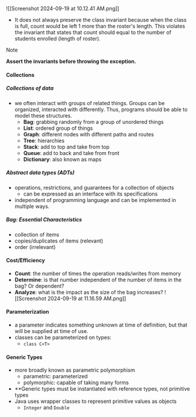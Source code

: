 ![[Screenshot 2024-09-19 at 10.12.41 AM.png]]
- It does not always preserve the class invariant because when the class is full, count would be left 1 more than the roster's length. This violates the invariant that states that count should equal to the number of students enrolled (length of roster).

> [!NOTE] 
>  **Assert the invariants before throwing the exception.**

#### Collections 
##### Collections of data 
- we often interact with groups of related things. Groups can be organized, interacted with differently. Thus, programs should be able to model these structures. 
	- **Bag**: grabbing randomly from a group of unordered things  
	- **List**: ordered group of things 
	- **Graph**: different nodes with different paths and routes 
	- **Tree**: hierarchies 
	- **Stack**: add to top and take from top 
	- **Queue**: add to back and take from front 
	- **Dictionary**: also known as maps 
##### Abstract data types (ADTs)
- operations, restrictions, and guarantees for a collection of objects 
	- can be expressed as an interface with its specifications 
- independent of programming language and can be implemented in multiple ways. 
##### Bag: Essential Characteristics 
- collection of items 
- copies/duplicates of items (relevant)
- order (irrelevant)
#### Cost/Efficiency 
- **Count**: the number of times the operation reads/writes from memory 
- **Determine**: is that number independent of the number of items in the bag? Or dependent?
- **Analyze**: what is the impact as the size of the bag increases? ![[Screenshot 2024-09-19 at 11.16.59 AM.png]]
#### Parameterization
- a parameter indicates something unknown at time of definition, but that will be supplied at time of use. 
- classes can be parameterized on types:
	- `class C<T>`
#### Generic Types 
- more broadly known as parametric polymorphism 
	- parametric: parameterized 
	- polymorphic: capable of taking many forms 
- **Generic types must be instantiated with reference types, not primitive types 
- Java uses wrapper classes to represent primitive values as objects 
	- `Integer` and `Double`